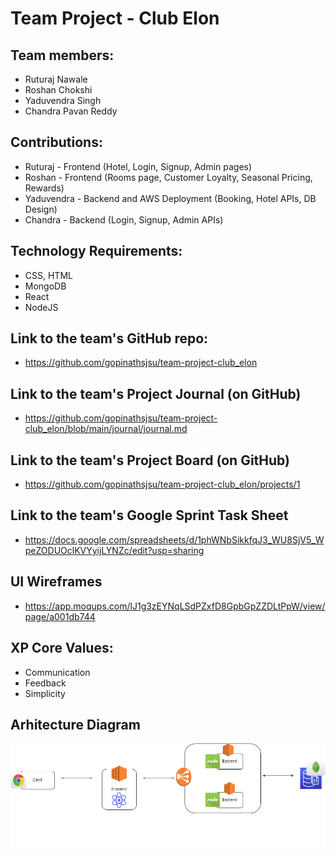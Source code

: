 # Team Project - Club Elon

## Team members:
- Ruturaj Nawale
- Roshan Chokshi
- Yaduvendra Singh
- Chandra Pavan Reddy

## Contributions:
- Ruturaj - Frontend (Hotel, Login, Signup, Admin pages)
- Roshan - Frontend (Rooms page, Customer Loyalty, Seasonal Pricing, Rewards)
- Yaduvendra - Backend and AWS Deployment (Booking, Hotel APIs, DB Design)
- Chandra - Backend (Login, Signup, Admin APIs)

## Technology Requirements:
- CSS, HTML
- MongoDB
- React
- NodeJS

## Link to the team's GitHub repo:
- https://github.com/gopinathsjsu/team-project-club_elon

## Link to the team's Project Journal (on GitHub)
- https://github.com/gopinathsjsu/team-project-club_elon/blob/main/journal/journal.md

## Link to the team's Project Board (on GitHub)
- https://github.com/gopinathsjsu/team-project-club_elon/projects/1

## Link to the team's Google Sprint Task Sheet
- https://docs.google.com/spreadsheets/d/1phWNbSikkfqJ3_WU8SjV5_WpeZODUOclKVYyijLYNZc/edit?usp=sharing

## UI Wireframes
- https://app.moqups.com/lJ1g3zEYNqLSdPZxfD8GpbGpZZDLtPpW/view/page/a001db744

## XP Core Values:
- Communication
- Feedback
- Simplicity

## Arhitecture Diagram
![image](https://github.com/gopinathsjsu/team-project-club_elon/blob/main/frontend/src/images/architecture.png?raw=true)


